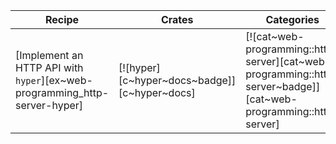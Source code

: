 | Recipe | Crates | Categories |
|--------|--------|------------|
| [Implement an HTTP API with `hyper`][ex~web-programming_http-server-hyper] | [![hyper][c~hyper~docs~badge]][c~hyper~docs] | [![cat~web-programming::http-server][cat~web-programming::http-server~badge]][cat~web-programming::http-server] |

<div class="hidden">
</div>
